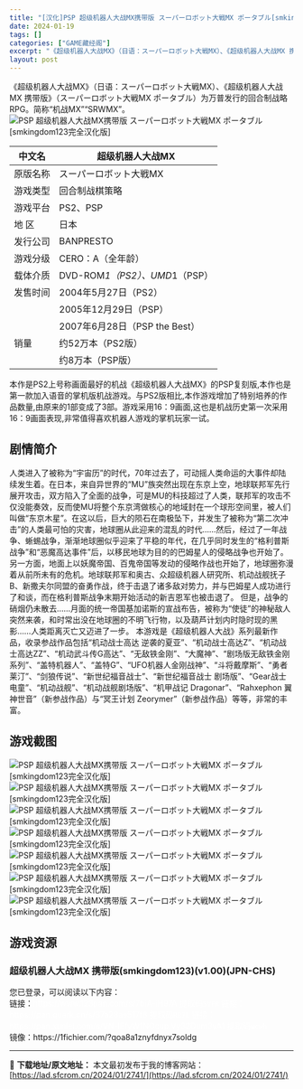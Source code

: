 ```yaml
---
title: "[汉化]PSP 超级机器人大战MX携带版 スーパーロボット大戦MX ポータブル[smkingdom123完全汉化版] 免费下载"
date: 2024-01-19
tags: []
categories: ["GAME藏经阁"]
excerpt: "《超级机器人大战MX》（日语：スーパーロボット大戦MX）、《超级机器人大战MX 携带版》（スーパーロボット大戦MX ポータブル）为万普发行的回合制战略RPG。简称“机战MX”“SRWMX”。 中文名 超级机器人大战MX 原版名称 スーパーロボット大戦MX 游戏类型 回合制战棋策略 游戏平台 PS2、&hellip;"
layout: post
---
```


<div></div>
《超级机器人大战MX》（日语：スーパーロボット大戦MX）、《超级机器人大战MX 携带版》（スーパーロボット大戦MX ポータブル）为万普发行的回合制战略RPG。简称“机战MX”“SRWMX”。

<img style="display: block; margin-left: auto; margin-right: auto;" title="PSP 超级机器人大战MX携带版游戏封面" src="https://lad.sfcrom.cn/wp-content/uploads/2024/01/20240118_65a8aa3d6f8b3.jpg" alt="PSP 超级机器人大战MX携带版 スーパーロボット大戦MX ポータブル[smkingdom123完全汉化版]" />
<table>
<thead>
<tr>
<th>中文名</th>
<th>超级机器人大战MX</th>
</tr>
</thead>
<tbody>
<tr>
<td>原版名称</td>
<td>スーパーロボット大戦MX</td>
</tr>
<tr>
<td>游戏类型</td>
<td>回合制战棋策略</td>
</tr>
<tr>
<td>游戏平台</td>
<td>PS2、PSP</td>
</tr>
<tr>
<td>地 区</td>
<td>日本</td>
</tr>
<tr>
<td>发行公司</td>
<td>BANPRESTO</td>
</tr>
<tr>
<td>游戏分级</td>
<td>CERO：A（全年龄）</td>
</tr>
<tr>
<td>载体介质</td>
<td>DVD-ROM<em>1（PS2）、UMD</em>1（PSP）</td>
</tr>
<tr>
<td>发售时间</td>
<td>2004年5月27日（PS2）</td>
</tr>
<tr>
<td></td>
<td>2005年12月29日（PSP）</td>
</tr>
<tr>
<td></td>
<td>2007年6月28日（PSP the Best）</td>
</tr>
<tr>
<td>销量</td>
<td>约52万本（PS2版）</td>
</tr>
<tr>
<td></td>
<td>约8万本（PSP版）</td>
</tr>
</tbody>
</table>
本作是PS2上号称画面最好的机战《超级机器人大战MX》的PSP复刻版,本作也是第一款加入语音的掌机版机战游戏。与PS2版相比,本作游戏增加了特别培养的作品数量,由原来的1部变成了3部。游戏采用16：9画面,这也是机战历史第一次采用16：9画面表现,非常值得喜欢机器人游戏的掌机玩家一试。

<a name="ci_title0"></a>
<h2>剧情简介</h2>
人类进入了被称为“宇宙历”的时代，70年过去了，可动摇人类命运的大事件却陆续发生着。在日本，来自异世界的“MU”族突然出现在东京上空，地球联邦军先行展开攻击，双方陷入了全面的战争，可是MU的科技超过了人类，联邦军的攻击不仅没能奏效，反而使MU将整个东京湾做核心的地域封在一个球形空间里，被人们叫做“东京木星”。在这以后，巨大的陨石在南极坠下，并发生了被称为“第二次冲击”的人类最可怕的灾害，地球圈从此迎来的混乱的时代……然后，经过了一年战争、蜥蜴战争，渐渐地球圈似乎迎来了平稳的年代，在几乎同时发生的“格利普斯战争”和“恶魔高达事件”后，以移民地球为目的的巴姆星人的侵略战争也开始了。另一方面，地面上以妖魔帝国、百鬼帝国等发动的侵略作战也开始了，地球圈弥漫着从前所未有的危机。地球联邦军和奥古、众超级机器人研究所、机动战舰抚子B、新撒夫尔同盟的奋勇作战，终于击退了诸多敌对势力，并与巴姆星人成功进行了和谈，而在格利普斯战争末期开始活动的新吉恩军也被击退了。 但是，战争的硝烟仍未散去……月面的统一帝国基加诺斯的宣战布告，被称为“使徒”的神秘敌人突然来袭，和时常出没在地球圈的不明飞行物，以及葫芦计划内时隐时现的黑影……人类距离灭亡又迈进了一步。
本游戏是《超级机器人大战》系列最新作品，收录参战作品包括“机动战士高达 逆袭的夏亚”、“机动战士高达Z”、“机动战士高达ZZ”、“机动武斗传G高达”、“无敌铁金刚”、“大魔神”、“剧场版无敌铁金刚系列”、“盖特机器人”、“盖特G”、“UFO机器人金刚战神”、“斗将戴摩斯”、“勇者莱汀”、“剑狼传说”、“新世纪福音战士”、“新世纪福音战士 剧场版”、“Gear战士电童”、“机动战舰”、“机动战舰剧场版”、“机甲战记 Dragonar”、“Rahxephon 翼神世音”（新参战作品）与“冥王计划 Zeorymer”（新参战作品）等等，非常的丰富。

<a name="ci_title1"></a>
<h2>游戏截图</h2>
<img style="display: block; margin-left: auto; margin-right: auto;" title="PSP 超级机器人大战MX携带版游戏截图" src="https://lad.sfcrom.cn/wp-content/uploads/2024/01/20240118_65a8aa3deae62.jpg" alt="PSP 超级机器人大战MX携带版 スーパーロボット大戦MX ポータブル[smkingdom123完全汉化版]" />
<img style="display: block; margin-left: auto; margin-right: auto;" title="PSP 超级机器人大战MX携带版游戏截图" src="https://lad.sfcrom.cn/wp-content/uploads/2024/01/20240118_65a8aa3e1d7e2.jpg" alt="PSP 超级机器人大战MX携带版 スーパーロボット大戦MX ポータブル[smkingdom123完全汉化版]" />
<img style="display: block; margin-left: auto; margin-right: auto;" title="PSP 超级机器人大战MX携带版游戏截图" src="https://lad.sfcrom.cn/wp-content/uploads/2024/01/20240118_65a8aa3e46636.jpg" alt="PSP 超级机器人大战MX携带版 スーパーロボット大戦MX ポータブル[smkingdom123完全汉化版]" />
<img style="display: block; margin-left: auto; margin-right: auto;" title="PSP 超级机器人大战MX携带版游戏截图" src="https://lad.sfcrom.cn/wp-content/uploads/2024/01/20240118_65a8aa3e6c7a2.jpg" alt="PSP 超级机器人大战MX携带版 スーパーロボット大戦MX ポータブル[smkingdom123完全汉化版]" />
<img style="display: block; margin-left: auto; margin-right: auto;" title="PSP 超级机器人大战MX携带版游戏截图" src="https://lad.sfcrom.cn/wp-content/uploads/2024/01/20240118_65a8aa3e9baf0.jpg" alt="PSP 超级机器人大战MX携带版 スーパーロボット大戦MX ポータブル[smkingdom123完全汉化版]" />
<img style="display: block; margin-left: auto; margin-right: auto;" title="PSP 超级机器人大战MX携带版游戏截图" src="https://lad.sfcrom.cn/wp-content/uploads/2024/01/20240118_65a8aa3ecaa9c.jpg" alt="PSP 超级机器人大战MX携带版 スーパーロボット大戦MX ポータブル[smkingdom123完全汉化版]" />
<img style="display: block; margin-left: auto; margin-right: auto;" title="PSP 超级机器人大战MX携带版游戏截图" src="https://lad.sfcrom.cn/wp-content/uploads/2024/01/20240118_65a8aa3f4e225.jpg" alt="PSP 超级机器人大战MX携带版 スーパーロボット大戦MX ポータブル[smkingdom123完全汉化版]" />

<a name="ci_title2"></a>
<h2>游戏资源</h2>
<a name="ci_title3"></a>
<h3>超级机器人大战MX 携带版(smkingdom123)(v1.00)(JPN-CHS)</h3>
您已登录，可以阅读以下内容：
<div>链接：<span style="color: #ffffff;">https://www.123pan.com/s/7biA-iH97A 提取码<code>5VFR</code></span>
<span style="color: #ffffff;">链接：https://pan.quark.cn/s/37a28ae517f8 提取码<code>RB7L</code></span>
<span style="color: #ffffff;">链接：https://pan.xunlei.com/s/VN-lEfyW1NOcupiVy32Dum3yA1 提取码</span><code><span style="color: #ffffff;">wcwh</span></code></div>
镜像：https://1fichier.com/?qoa8a1znyfdnyx7soldg

---
📖 **下载地址/原文地址：** 本文最初发布于我的博客网站：[https://lad.sfcrom.cn/2024/01/2741/](https://lad.sfcrom.cn/2024/01/2741/)
